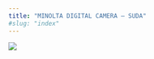 ```yaml
---
title: "MINOLTA DIGITAL CAMERA – SUDA"
#slug: "index"
---
```


[![](/wp-content/PICT2142-300x225.jpg)](/wp-content/PICT2142.jpg)